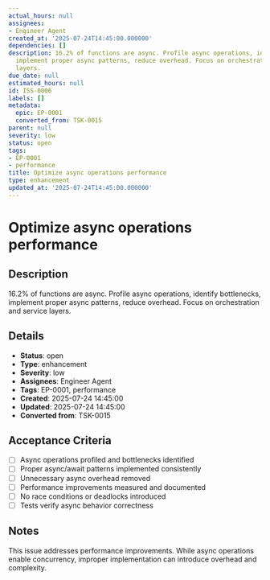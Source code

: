 ```yaml
---
actual_hours: null
assignees:
- Engineer Agent
created_at: '2025-07-24T14:45:00.000000'
dependencies: []
description: 16.2% of functions are async. Profile async operations, identify bottlenecks,
  implement proper async patterns, reduce overhead. Focus on orchestration and service
  layers.
due_date: null
estimated_hours: null
id: ISS-0006
labels: []
metadata:
  epic: EP-0001
  converted_from: TSK-0015
parent: null
severity: low
status: open
tags:
- EP-0001
- performance
title: Optimize async operations performance
type: enhancement
updated_at: '2025-07-24T14:45:00.000000'
---
```


# Optimize async operations performance

## Description
16.2% of functions are async. Profile async operations, identify bottlenecks, implement proper async patterns, reduce overhead. Focus on orchestration and service layers.

## Details
- **Status**: open
- **Type**: enhancement
- **Severity**: low
- **Assignees**: Engineer Agent
- **Tags**: EP-0001, performance
- **Created**: 2025-07-24 14:45:00
- **Updated**: 2025-07-24 14:45:00
- **Converted from**: TSK-0015

## Acceptance Criteria
- [ ] Async operations profiled and bottlenecks identified
- [ ] Proper async/await patterns implemented consistently
- [ ] Unnecessary async overhead removed
- [ ] Performance improvements measured and documented
- [ ] No race conditions or deadlocks introduced
- [ ] Tests verify async behavior correctness

## Notes
This issue addresses performance improvements. While async operations enable concurrency, improper implementation can introduce overhead and complexity.